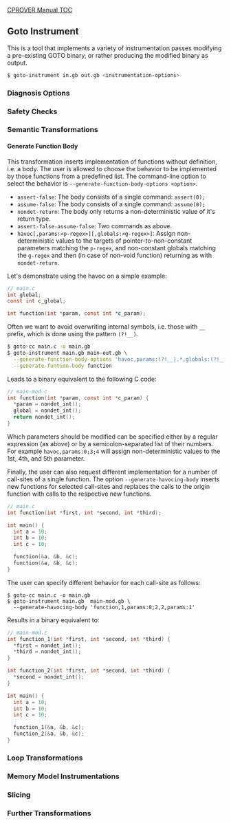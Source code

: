 [CPROVER Manual TOC](../../)

## Goto Instrument

This is a tool that implements a variety of instrumentation passes modifying a
pre-existing GOTO binary, or rather producing the modified binary as output.

```sh
$ goto-instrument in.gb out.gb <instrumentation-options>
```

### Diagnosis Options

### Safety Checks

### Semantic Transformations

#### Generate Function Body

This transformation inserts implementation of functions without definition, i.e.
a body. The user is allowed to choose the behavior to be implemented by those
functions from a predefined list. The command-line option to select the behavior
is `--generate-function-body-options <option>`.

- `assert-false`: The body consists of a single command: `assert(0);`
- `assume-false`: The body consists of a single command: `assume(0);`
- `nondet-return`: The body only returns a non-deterministic value of it's
  return type.
- `assert-false-assume-false`: Two commands as above.
- `havoc[,params:<p-regex>][,globals:<g-regex>]`: Assign non-deterministic
  values to the targets of pointer-to-non-constant parameters matching the
  `p-regex`, and non-constant globals matching the `g-regex` and then (in case
  of non-void function) returning as with `nondet-return`.

Let's demonstrate using the havoc on a simple example:

```C
// main.c
int global;
const int c_global;

int function(int *param, const int *c_param);
```

Often we want to avoid overwriting internal symbols, i.e. those with `__`
prefix, which is done using the pattern `(?!__)`.

```sh
$ goto-cc main.c -o main.gb
$ goto-instrument main.gb main-out.gb \
  --generate-function-body-options 'havoc,params:(?!__).*,globals:(?!__).*' \
  --generate-funtion-body function
```

Leads to a binary equivalent to the following C code:

```C
// main-mod.c
int function(int *param, const int *c_param) {
  *param = nondet_int();
  global = nondet_int();
  return nondet_int();
}
```

Which parameters should be modified can be specified either by a regular
expression (as above) or by a semicolon-separated list of their numbers. For
example `havoc,params:0;3;4` will assign non-deterministic values to the 1st,
4th, and 5th parameter.

Finally, the user can also request different implementation for a number of
call-sites of a single function. The option `--generate-havocing-body` inserts
new functions for selected call-sites and replaces the calls to the origin
function with calls to the respective new functions.

```C
// main.c
int function(int *first, int *second, int *third);

int main() {
  int a = 10;
  int b = 10;
  int c = 10;

  function(&a, &b, &c);
  function(&a, &b, &c);
}
```

The user can specify different behavior for each call-site as follows:

```
$ goto-cc main.c -o main.gb
$ goto-instrument main.gb  main-mod.gb \
  --generate-havocing-body 'function,1,params:0;2,2,params:1'
```

Results in a binary equivalent to:

```C
// main-mod.c
int function_1(int *first, int *second, int *third) {
  *first = nondet_int();
  *third = nondet_int();
}

int function_2(int *first, int *second, int *third) {
  *second = nondet_int();
}

int main() {
  int a = 10;
  int b = 10;
  int c = 10;

  function_1(&a, &b, &c);
  function_2(&a, &b, &c);
}
```

### Loop Transformations

### Memory Model Instrumentations

### Slicing

### Further Transformations
